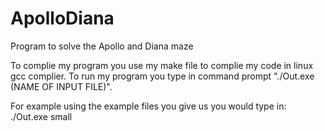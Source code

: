 # ApolloDiana
Program to solve the Apollo and Diana maze

To complie my program you use my make file to complie my code in linux gcc complier. To run my program you type in command
prompt "./Out.exe (NAME OF INPUT FILE)".

For example using the example files you give us you would type in: ./Out.exe small
